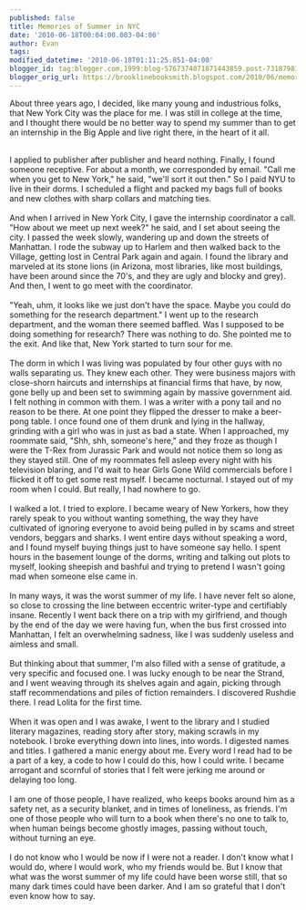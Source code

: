 ```yaml
---
published: false
title: Memories of Summer in NYC
date: '2010-06-18T00:04:00.003-04:00'
author: Evan
tags: 
modified_datetime: '2010-06-18T01:11:25.851-04:00'
blogger_id: tag:blogger.com,1999:blog-5767374071871443859.post-7318798192833530060
blogger_orig_url: https://brooklinebooksmith.blogspot.com/2010/06/memories-of-summer-in-nyc.html
---
```


About three years ago, I decided, like many young and industrious folks, that New York City was the place for me. I was still in college at the time, and I thought there would be no better way to spend my summer than to get an internship in the Big Apple and live right there, in the heart of it all.<div><br /></div><div>I applied to publisher after publisher and heard nothing. Finally, I found someone receptive. For about a month, we corresponded by email. "Call me when you get to New York," he said, "we'll sort it out then." So I paid NYU to live in their dorms. I scheduled a flight and packed my bags full of books and new clothes with sharp collars and matching ties.</div><div><br /></div><div>And when I arrived in New York City, I gave the internship coordinator a call. "How about we meet up next week?" he said, and I set about seeing the city. I passed the week slowly, wandering up and down the streets of Manhattan. I rode the subway up to Harlem and then walked back to the Village, getting lost in Central Park again and again. I found the library and marveled at its stone lions (in Arizona, most libraries, like most buildings, have been around since the 70's, and they are ugly and blocky and grey). And then, I went to go meet with the coordinator.</div><div><br /></div><div>"Yeah, uhm, it looks like we just don't have the space. Maybe you could do something for the research department." I went up to the research department, and the woman there seemed baffled. Was I supposed to be doing something for research? There was nothing to do. She pointed me to the exit. And like that, New York started to turn sour for me.</div><div><br /></div><div>The dorm in which I was living was populated by four other guys with no walls separating us. They knew each other. They were business majors with close-shorn haircuts and internships at financial firms that have, by now, gone belly up and been set to swimming again by massive government aid. I felt nothing in common with them. I was a writer with a pony tail and no reason to be there. At one point they flipped the dresser to make a beer-pong table. I once found one of them drunk and lying in the hallway, grinding with a girl who was in just as bad a state. When I approached, my roommate said, "Shh, shh, someone's here," and they froze as though I were the T-Rex from Jurassic Park and would not notice them so long as they stayed still. One of my roommates fell asleep every night with his television blaring, and I'd wait to hear Girls Gone Wild commercials before I flicked it off to get some rest myself. I became nocturnal. I stayed out of my room when I could. But really, I had nowhere to go.</div><div><br /></div><div>I walked a lot. I tried to explore. I became weary of New Yorkers, how they rarely speak to you without wanting something, the way they have cultivated of ignoring everyone to avoid being pulled in by scams and street vendors, beggars and sharks. I went entire days without speaking a word, and I found myself buying things just to have someone say hello. I spent hours in the basement lounge of the dorms, writing and talking out plots to myself, looking sheepish and bashful and trying to pretend I wasn't going mad when someone else came in.</div><div><br /></div><div>In many ways, it was the worst summer of my life. I have never felt so alone, so close to crossing the line between eccentric writer-type and certifiably insane. Recently I went back there on a trip with my girlfriend, and though by the end of the day we were having fun, when the bus first crossed into Manhattan, I felt an overwhelming sadness, like I was suddenly useless and aimless and small.</div><div><br /></div><div>But thinking about that summer, I'm also filled with a sense of gratitude, a very specific and focused one. I was lucky enough to be near the Strand, and I went weaving through its shelves again and again, picking through staff recommendations and piles of fiction remainders. I discovered Rushdie there. I read Lolita for the first time.</div><div><br /></div><div>When it was open and I was awake, I went to the library and I studied literary magazines, reading story after story, making scrawls in my notebook. I broke everything down into lines, into words. I digested names and titles. I gathered a manic energy about me. Every word I read had to be a part of a key, a code to how I could do this, how I could write. I became arrogant and scornful of stories that I felt were jerking me around or delaying too long.</div><div><br /></div><div>I am one of those people, I have realized, who keeps books around him as a safety net, as a security blanket, and in times of loneliness, as friends. I'm one of those people who will turn to a book when there's no one to talk to, when human beings become ghostly images, passing without touch, without turning an eye.</div><div><br /></div><div>I do not know who I would be now if I were not a reader. I don't know what I would do, where I would work, who my friends would be. But I know that what was the worst summer of my life could have been worse still, that so many dark times could have been darker. And I am so grateful that I don't even know how to say.</div>